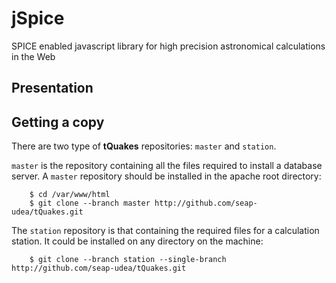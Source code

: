 # jSpice
SPICE enabled javascript library for high precision astronomical calculations in the Web

Presentation
------------

Getting a copy
--------------

There are two type of **tQuakes** repositories: ``master`` and
``station``. 

``master`` is the repository containing all the files required to
install a database server. A ``master`` repository should be installed
in the apache root directory:

```
	$ cd /var/www/html
	$ git clone --branch master http://github.com/seap-udea/tQuakes.git
```

The ``station`` repository is that containing the required files for a
calculation station.  It could be installed on any directory on the machine:

```
	$ git clone --branch station --single-branch http://github.com/seap-udea/tQuakes.git
```
